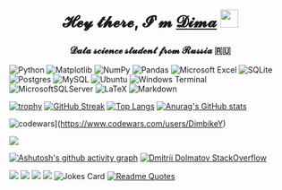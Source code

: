 <h1 align="center">𝓗𝓮𝔂 𝓽𝓱𝓮𝓻𝓮, 𝓘'𝓶 <a href="https://upload.wikimedia.org/wikipedia/commons/thumb/c/cd/Stray_kitten_Rambo002.jpg/1200px-Stray_kitten_Rambo002.jpg" target="_blank">𝓓𝓲𝓶𝓪</a> 
<img src="https://github.com/blackcater/blackcater/raw/main/images/Hi.gif" height="32"/></h1>
<h3 align="center">𝓓𝓪𝓽𝓪 𝓼𝓬𝓲𝓮𝓷𝓬𝓮 𝓼𝓽𝓾𝓭𝓮𝓷𝓽 𝓯𝓻𝓸𝓶 𝓡𝓾𝓼𝓼𝓲𝓪 🇷🇺</h3>

![Python](https://img.shields.io/badge/python-3670A0?style=for-the-badge&logo=python&logoColor=ffdd54)
![Matplotlib](https://img.shields.io/badge/Matplotlib-%23ffffff.svg?style=for-the-badge&logo=Matplotlib&logoColor=black)
![NumPy](https://img.shields.io/badge/numpy-%23013243.svg?style=for-the-badge&logo=numpy&logoColor=white)
![Pandas](https://img.shields.io/badge/pandas-%23150458.svg?style=for-the-badge&logo=pandas&logoColor=white)
![Microsoft Excel](https://img.shields.io/badge/Microsoft_Excel-217346?style=for-the-badge&logo=microsoft-excel&logoColor=white)
![SQLite](https://img.shields.io/badge/sqlite-%2307405e.svg?style=for-the-badge&logo=sqlite&logoColor=white)
![Postgres](https://img.shields.io/badge/postgres-%23316192.svg?style=for-the-badge&logo=postgresql&logoColor=white)
![MySQL](https://img.shields.io/badge/mysql-%2300f.svg?style=for-the-badge&logo=mysql&logoColor=white)
![Ubuntu](https://img.shields.io/badge/Ubuntu-E95420?style=for-the-badge&logo=ubuntu&logoColor=white)
![Windows Terminal](https://img.shields.io/badge/Windows%20Terminal-%234D4D4D.svg?style=for-the-badge&logo=windows-terminal&logoColor=white)
![MicrosoftSQLServer](https://img.shields.io/badge/Microsoft%20SQL%20Sever-CC2927?style=for-the-badge&logo=microsoft%20sql%20server&logoColor=white)
![LaTeX](https://img.shields.io/badge/latex-%23008080.svg?style=for-the-badge&logo=latex&logoColor=white)
![Markdown](https://img.shields.io/badge/markdown-%23000000.svg?style=for-the-badge&logo=markdown&logoColor=white)

[![trophy](https://github-profile-trophy.vercel.app/?username=DimbikeY)](https://github.com/ryo-ma/github-profile-trophy)
[![GitHub Streak](http://github-readme-streak-stats.herokuapp.com?user=DimbikeY&theme=tokyonight)](https://git.io/streak-stats)
[![Top Langs](https://github-readme-stats.vercel.app/api/top-langs/?username=DimbikeY&layout=compact)](https://github.com/anuraghazra/github-readme-stats)
[![Anurag's GitHub stats](https://github-readme-stats.vercel.app/api?username=DimbikeY)](https://github.com/anuraghazra/github-readme-stats)

![codewars](https://www.codewars.com/users/username/badges/small)](https://www.codewars.com/users/DimbikeY)

![](https://komarev.com/ghpvc/?username=DimbikeY)

[![Ashutosh's github activity graph](https://activity-graph.herokuapp.com/graph?username=DimbikeY&theme=tokyo-night)](https://github.com/ashutosh00710/github-readme-activity-graph)
[![Dmitrii Dolmatov StackOverflow](https://github-readme-stackoverflow.vercel.app/?userID=20572391&layout=compact&theme=tokyo-night)](https://stackoverflow.com/users/20572391/dimbikey)

![](https://github-profile-summary-cards.vercel.app/api/cards/most-commit-language?username=DimbikeY&theme=tokyo-night)
![](https://github-profile-summary-cards.vercel.app/api/cards/repos-per-language?username=DimbikeY&theme=tokyo-night)
![](https://github-profile-summary-cards.vercel.app/api/cards/stats?username=DimbikeY&theme=tokyo-night)
![](https://github-profile-summary-cards.vercel.app/api/cards/productive-time?username=DimbikeY&theme=tokyo-night)
![Jokes Card](https://readme-jokes.vercel.app/api)
[![Readme Quotes](https://quotes-github-readme.vercel.app/api?type=horizontal&theme=dark)](https://github.com/piyushsuthar/github-readme-quotes)
